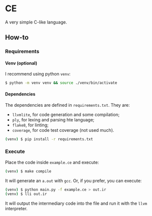 # CE
A very simple C-like language.


## How-to

### Requirements

#### Venv (optional)
I recommend using python `venv`:
```sh
$ python -m venv venv && source ./venv/bin/activate
```

#### Dependencies
The dependencies are defined in `requirements.txt`. They are:
- `llvmlite`, for code generation and some compilation;
- `ply`, for lexing and parsing hte language;
- `flake8`, for linting;
- `coverage`, for code test coverage (not used much).

```sh
(venv) $ pip install -r requirements.txt
```

### Execute

Place the code inside `example.ce` and execute:
```sh
(venv) $ make compile
```

It will generate an `a.out` with `gcc`. Or, if you prefer, you can execute:
```sh
(venv) $ python main.py -f example.ce > out.ir
(venv) $ lli out.ir
```
It will output the intermediary code into the file and run it with the `llvm` interpreter.
